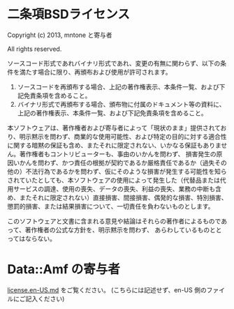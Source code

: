 # 二条項BSDライセンス
Copyright (c) 2013, mntone と寄与者

All rights reserved.

ソースコード形式であれバイナリ形式であれ、変更の有無に関わらず、以下の条件を満たす場合に限り、再頒布および使用が許可されます。

1. ソースコードを再頒布する場合、上記の著作権表示、本条件一覧、および下記免責条項を含めること。
2. バイナリ形式で再頒布する場合、頒布物に付属のドキュメント等の資料に、上記の著作権表示、本条件一覧、および下記免責条項を含めること。

本ソフトウェアは、著作権者および寄与者によって「現状のまま」提供されており、明示黙示を問わず、商業的な使用可能性、および特定の目的に対する適合性に関する暗黙の保証も含め、またそれに限定されない、いかなる保証もありません。著作権者もコントリビューターも、事由のいかんを問わず、 損害発生の原因いかんを問わず、かつ責任の根拠が契約であるか厳格責任であるか（過失その他の）不法行為であるかを問わず、仮にそのような損害が発生する可能性を知らされていたとしても、本ソフトウェアの使用によって発生した（代替品または代用サービスの調達、使用の喪失、データの喪失、利益の喪失、業務の中断も含め、またそれに限定されない）直接損害、間接損害、偶発的な損害、特別損害、懲罰的損害、または結果損害について、一切責任を負わないものとします。

このソフトウェアと文書に含まれる意見や結論はそれらの著作者によるものであって、著作権者の公式な方針を、明示黙示を問わず、 あらわしているものととってはならない。

# Data::Amf の寄与者
[license.en-US.md](./license.en-US.md) をご覧ください。 (こちらには記述せず、en-US 側のファイルにご記入ください)
